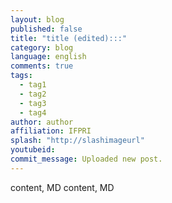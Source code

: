 ```yaml
---
layout: blog
published: false
title: "title (edited):::"
category: blog
language: english
comments: true
tags: 
  - tag1
  - tag2
  - tag3
  - tag4
author: author
affiliation: IFPRI
splash: "http://slashimageurl"
youtubeid: 
commit_message: Uploaded new post.
---
```

content, MD content, MD